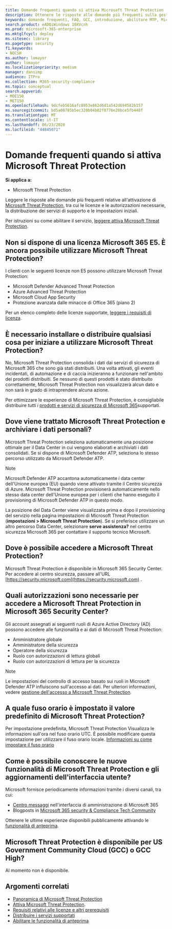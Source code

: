 ```yaml
---
title: Domande frequenti quando si attiva Microsoft Threat Protection
description: Ottenere le risposte alle domande più frequenti sulla gestione delle licenze, delle autorizzazioni, delle impostazioni iniziali e di altri prodotti e servizi correlati all'abilitazione di Microsoft Threat Protection
keywords: domande frequenti, FAQ, GCC, introduzione, abilitare MTP, Microsoft Threat Protection, M365, sicurezza, percorso dati, autorizzazioni necessarie, idoneità licenza, pagina impostazioni
search.product: eADQiWindows 10XVcnh
ms.prod: microsoft-365-enterprise
ms.mktglfcycl: deploy
ms.sitesec: library
ms.pagetype: security
f1.keywords:
- NOCSH
ms.author: lomayor
author: lomayor
ms.localizationpriority: medium
manager: dansimp
audience: ITPro
ms.collection: M365-security-compliance
ms.topic: conceptual
search.appverid:
- MOE150
- MET150
ms.openlocfilehash: 9dcfeb5616afc8953e862d6d1a542d694582b157
ms.sourcegitcommit: bd5a08785b5ec320b04b02f8776e28bce5fb448f
ms.translationtype: MT
ms.contentlocale: it-IT
ms.lasthandoff: 06/23/2020
ms.locfileid: "44845071"
---
```

# <a name="frequently-asked-questions-when-turning-on-microsoft-threat-protection"></a>Domande frequenti quando si attiva Microsoft Threat Protection

**Si applica a:**
- Microsoft Threat Protection

Leggere le risposte alle domande più frequenti relative all'attivazione di [Microsoft Threat Protection](microsoft-threat-protection.md), tra cui le licenze e le autorizzazioni necessarie, la distribuzione dei servizi di supporto e le impostazioni iniziali.

Per istruzioni su come abilitare il servizio, [leggere attiva Microsoft Threat Protection](mtp-enable.md).

## <a name="i-dont-have-a-microsoft-365-e5-license-can-i-still-use-microsoft-threat-protection"></a>Non si dispone di una licenza Microsoft 365 E5. È ancora possibile utilizzare Microsoft Threat Protection?

I clienti con le seguenti licenze non E5 possono utilizzare Microsoft Threat Protection:

- Microsoft Defender Advanced Threat Protection
- Azure Advanced Threat Protection
- Microsoft Cloud App Security
- Protezione avanzata dalle minacce di Office 365 (piano 2)
 
Per un elenco completo delle licenze supportate, [leggere i requisiti di licenza](prerequisites.md#licensing-requirements).

## <a name="do-i-need-to-install-or-deploy-anything-to-start-using-microsoft-threat-protection"></a>È necessario installare o distribuire qualsiasi cosa per iniziare a utilizzare Microsoft Threat Protection?

No, Microsoft Threat Protection consolida i dati dai servizi di sicurezza di Microsoft 365 che sono già stati distribuiti. Una volta attivati, gli eventi incidentati, di automazione e di caccia inizieranno a funzionare nell'ambito dei prodotti distribuiti. Se nessuno di questi prodotti è stato distribuito correttamente, Microsoft Threat Protection non visualizzerà alcun dato e non sarà in grado di intraprendere alcuna azione.

Per ottimizzare le esperienze di Microsoft Threat Protection, è consigliabile distribuire *tutti i* [prodotti e servizi di sicurezza di Microsoft 365](deploy-supported-services.md)supportati.

## <a name="where-does-microsoft-threat-protection-process-and-store-my-data"></a>Dove viene trattato Microsoft Threat Protection e archiviare i dati personali?
Microsoft Threat Protection seleziona automaticamente una posizione ottimale per il Data Center in cui vengono elaborati e archiviati i dati consolidati. Se si dispone di Microsoft Defender ATP, seleziona lo stesso percorso utilizzato da Microsoft Defender ATP.

>[!NOTE]
>Microsoft Defender ATP accantona automaticamente i data center dell'Unione europea (EU) quando viene attivato tramite il Centro sicurezza di Azure. Microsoft Threat Protection provisionerà automaticamente nello stesso data center dell'Unione europea per i clienti che hanno eseguito il provisioning di Microsoft Defender ATP in questo modo. 

La posizione del Data Center viene visualizzata prima e dopo il provisioning del servizio nella pagina impostazioni di Microsoft Threat Protection (**impostazioni > Microsoft Threat Protection**). Se si preferisce utilizzare un altro percorso Data Center, selezionare **serve assistenza?** nel centro sicurezza Microsoft 365 per contattare il supporto tecnico Microsoft.

## <a name="where-can-i-access-microsoft-threat-protection"></a>Dove è possibile accedere a Microsoft Threat Protection?

Microsoft Threat Protection è disponibile in Microsoft 365 Security Center. Per accedere al centro sicurezza, passare all'URL [https://security.microsoft.com](https://security.microsoft.com) .

##  <a name="what-permissions-do-i-need-to-access-microsoft-threat-protection-in-microsoft-365-security-center"></a>Quali autorizzazioni sono necessarie per accedere a Microsoft Threat Protection in Microsoft 365 Security Center?

Gli account assegnati ai seguenti ruoli di Azure Active Directory (AD) possono accedere alle funzionalità e ai dati di Microsoft Threat Protection:

- Amministratore globale
- Amministratore della sicurezza
- Operatore della sicurezza
- Ruolo con autorizzazioni di lettura globali
- Ruolo con autorizzazioni di lettura per la sicurezza

>[!NOTE]
>Le impostazioni del controllo di accesso basato sui ruoli in Microsoft Defender ATP influiscono sull'accesso ai dati. Per ulteriori informazioni, vedere [gestione dell'accesso a Microsoft Threat Protection](mtp-permissions.md).

## <a name="what-time-zone-does-microsoft-threat-protection-default-to"></a>A quale fuso orario è impostato il valore predefinito di Microsoft Threat Protection?
Per impostazione predefinita, Microsoft Threat Protection Visualizza le informazioni sull'ora nel fuso orario UTC. È possibile modificare questa impostazione per utilizzare il fuso orario locale. [Informazioni su come impostare il fuso orario](mtp-time-zone.md)

## <a name="how-can-i-learn-about-new-microsoft-threat-protection-feature-and-ui-updates"></a>Come è possibile conoscere le nuove funzionalità di Microsoft Threat Protection e gli aggiornamenti dell'interfaccia utente?

Microsoft fornisce periodicamente informazioni tramite i diversi canali, tra cui:

- [Centro messaggi](../../admin/manage/message-center.md) nell'interfaccia di amministrazione di Microsoft 365
- Blogposts in [Microsoft 365 security & Compliance Tech Community](https://techcommunity.microsoft.com/t5/security-privacy-and-compliance/bg-p/securityprivacycompliance)

Ottenere le ultime esperienze disponibili pubblicamente attivando le [funzionalità di anteprima](preview.md).

## <a name="is-microsoft-threat-protection-available-for-us-government-community-cloud-gcc-or-gcc-high"></a>Microsoft Threat Protection è disponibile per US Government Community Cloud (GCC) o GCC High?
Al momento non è disponibile.

## <a name="related-topics"></a>Argomenti correlati

- [Panoramica di Microsoft Threat Protection](microsoft-threat-protection.md)
- [Attiva Microsoft Threat Protection](mtp-enable.md).
- [Requisiti relativi alle licenze e altri prerequisiti](prerequisites.md)
- [Distribuire i servizi supportati](deploy-supported-services.md)
- [Abilitare le funzionalità di anteprima](preview.md)